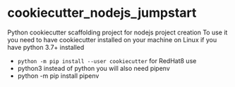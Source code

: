 # cookiecutter_nodejs_jumpstart
Python cookiecutter scaffolding project for nodejs project creation
To use it you need to have cookiecutter installed on your machine
on Linux if you have python 3.7+ installed 
- `python -m pip install --user cookiecutter`
for RedHat8 use
- python3 instead of python
you will also need pipenv
- python -m pip install pipenv